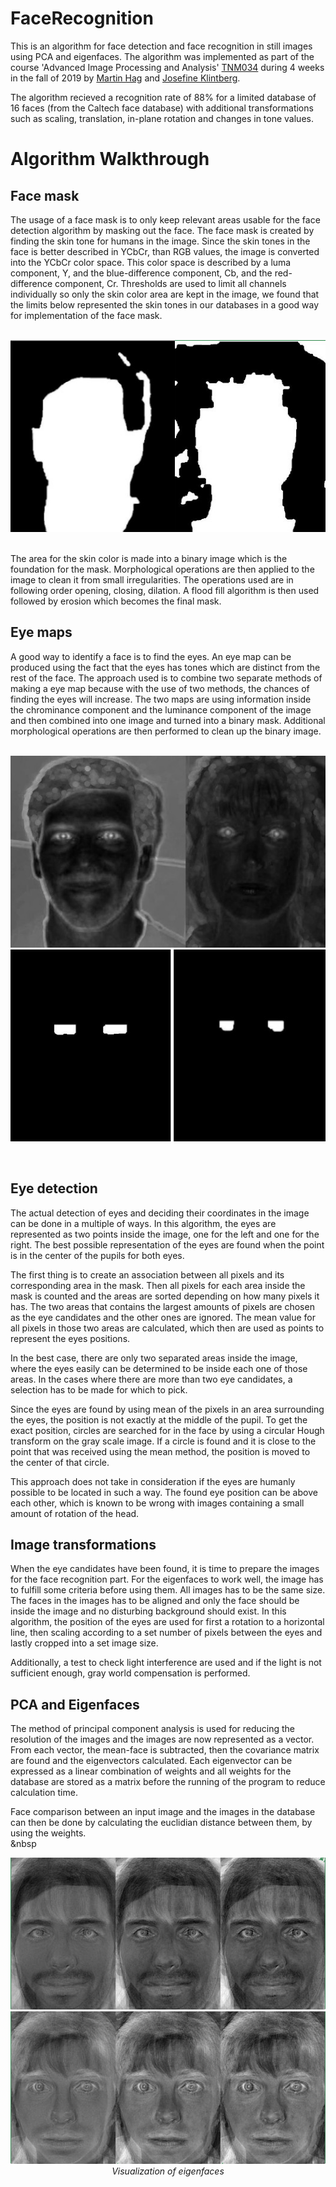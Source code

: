 # FaceRecognition
This is an algorithm for face detection and face recognition in still images using PCA and eigenfaces. The algorithm was implemented as part of the course 'Advanced Image Processing and Analysis' [TNM034](https://liu.se/studieinfo/en/kurs/tnm034/ht-2019 "Syllabus and Course Information") during 4 weeks in the fall of 2019 by [Martin Hag](https://github.com/marha690 "Martin's Github") and [Josefine Klintberg](https://github.com/jklintan "Josefine's Github"). 

The algorithm recieved a recognition rate of 88% for a limited database of 16 faces (from the Caltech face database) with additional transformations such as scaling, translation, in-plane rotation and changes in tone values.  

<h1>Algorithm Walkthrough</h1>

<h2>Face mask</h2>
The usage of a face mask is to only keep relevant areas usable for the face detection algorithm by masking out the face. The face mask is created by finding the skin tone for humans in the image. Since the skin tones in the face is better described in YCbCr, than RGB values, the image is converted into the YCbCr color space. This color space is described by a luma component, Y, and the blue-difference component, Cb, and the red-difference component, Cr. Thresholds are used to limit all channels individually so only the skin color area are kept in the image, we found that the limits below represented the skin tones in our databases in a good way for implementation of the face mask. 
<br/> &nbsp
<p align="center"><img src="./img/facemaskes.jpg"/></p>
<br/>
The area for the skin color is made into a binary image which is the foundation for the mask. Morphological operations are then applied to the image to clean it from small irregularities. The operations used are in following order opening, closing, dilation. A flood fill algorithm is then used followed by erosion which becomes the final mask.

<h2>Eye maps</h2>
A good way to identify a face is to find the eyes. An eye map can be produced using the fact that the eyes has tones which are distinct from the rest of the face. The approach used is to combine two separate methods of making a eye map because with the use of two methods, the chances of finding the eyes will increase. The two maps are using information inside the chrominance component and the luminance component of the image and then combined into one image and turned into a binary mask. Additional morphological operations are then performed to clean up the binary image. 
<br/> &nbsp
<p align="center"><img src="./img/eyemaps.jpg"/>
<img src="./img/eyemapsMorph.jpg"/></p>
<br/>
<h2>Eye detection</h2>
The actual detection of eyes and deciding their coordinates in the image can be done in a multiple of ways. In this algorithm, the eyes are represented as two points inside the image, one for the left and one for the right. The best possible representation of the eyes are found when the point is in the center of the pupils for both eyes. 

The first thing is to create an association between all pixels and its corresponding area in the mask. Then all pixels for each area inside the mask is counted and the areas are sorted depending on how many pixels it has. The two areas that contains the largest amounts of pixels are chosen as the eye candidates and the other ones are ignored. The mean value for all pixels in those two areas are calculated, which then are used as points to represent the eyes positions.

In the best case, there are only two separated areas inside the image, where the eyes easily can be determined to be inside each one of those areas. In the cases where there are more than two eye candidates, a selection has to be made for which to pick. 

Since the eyes are found by using mean of the pixels in an area surrounding the eyes, the position is not exactly at the middle of the pupil. To get the exact position, circles are searched for in the face by using a circular Hough transform on the gray scale image.
If a circle is found and it is close to the point that was received using the mean method, the position is moved to the center of that circle.

This approach does not take in consideration if the eyes are humanly possible to be located in such a way. The found eye position can be above each other, which is known to be wrong with images containing a small amount of rotation of the head. 

<h2>Image transformations </h2>
When the eye candidates have been found, it is time to prepare the images for the face recognition part. For the eigenfaces to work well, the image has to fulfill some criteria before using them. All images has to be the same size. The faces in the images has to be aligned and only the face should be inside the image and no disturbing background should exist. In this algorithm, the position of the eyes are used for first a rotation to a horizontal line, then scaling according to a set number of pixels between the eyes and lastly cropped into a set image size. 

Additionally, a test to check light interference are used and if the light is not sufficient enough, gray world compensation is performed. 

<h2>PCA and Eigenfaces</h2>
The method of principal component analysis is used for reducing the resolution of the images and the images are now represented as a vector. From each vector, the mean-face is subtracted, then the covariance matrix are found and the eigenvectors calculated. Each eigenvector can be expressed as a linear combination of weights and all weights for the database are stored as a matrix before the running of the program to reduce calculation time.

Face comparison between an input image and the images in the database can then be done by calculating the euclidian distance between them, by using the weights. 
<br/> &nbsp
<p align="center"><img src="./img/mreig.jpg"/><br/>
<img src="./img/mrseig.jpg"/><br/>
<i>Visualization of eigenfaces</i></p>

